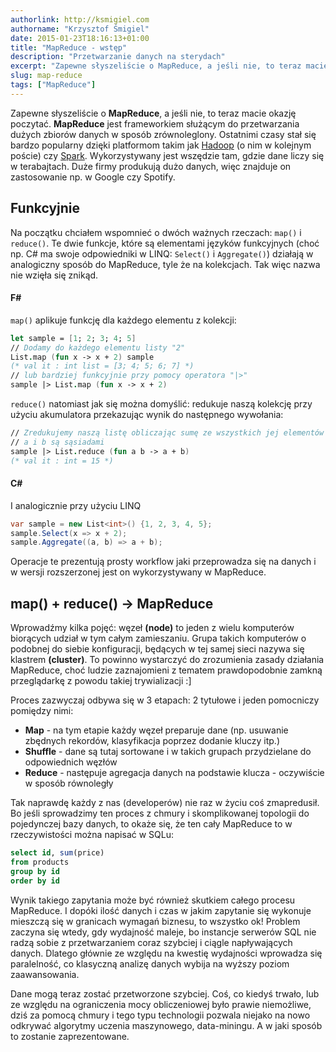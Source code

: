 ```yaml
---
authorlink: http://ksmigiel.com
authorname: "Krzysztof Śmigiel"
date: 2015-01-23T18:16:13+01:00
title: "MapReduce - wstęp"
description: "Przetwarzanie danych na sterydach"
excerpt: "Zapewne słyszeliście o MapReduce, a jeśli nie, to teraz macie okazję usłyszeć (czy tam poczytać). MapReduce jest frameworkiem służącym do przetwarzania dużych zbiorów danych w sposób zrównoleglony. Ostatnimi czasy stał się bardzo popularny dzięki platformom takim jak Hadoop (o nim w kolejnym poście) czy Spark."
slug: map-reduce
tags: ["MapReduce"]
---
```


Zapewne słyszeliście o **MapReduce**, a jeśli nie, to teraz macie okazję poczytać. **MapReduce** jest frameworkiem służącym do przetwarzania dużych zbiorów danych w sposób zrównoleglony. Ostatnimi czasy stał się bardzo popularny dzięki platformom takim jak [Hadoop](http://hadoop.apache.org) (o nim w kolejnym poście) czy [Spark](https://spark.apache.org). Wykorzystywany jest wszędzie tam, gdzie dane liczy się w terabajtach. Duże firmy produkują dużo danych, więc znajduje on zastosowanie np. w Google czy Spotify.

## Funkcyjnie
Na początku chciałem wspomnieć o dwóch ważnych rzeczach: `map()` i `reduce()`. Te dwie funkcje, które są elementami języków funkcyjnych (choć np. C# ma swoje odpowiedniki w LINQ: `Select()` i `Aggregate()`) działają w analogiczny sposób do MapReduce, tyle że na kolekcjach. Tak więc nazwa nie wzięła się znikąd.

#### F&#35;
`map()` aplikuje funkcję dla każdego elementu z kolekcji:

``` fsharp
let sample = [1; 2; 3; 4; 5]
// Dodamy do każdego elementu listy "2"
List.map (fun x -> x + 2) sample
(* val it : int list = [3; 4; 5; 6; 7] *)
// lub bardziej funkcyjnie przy pomocy operatora "|>"
sample |> List.map (fun x -> x + 2)
```

`reduce()` natomiast jak się można domyślić: redukuje naszą kolekcję przy użyciu akumulatora przekazując wynik do następnego wywołania:

``` fsharp
// Zredukujemy naszą listę obliczając sumę ze wszystkich jej elementów
// a i b są sąsiadami
sample |> List.reduce (fun a b -> a + b)
(* val it : int = 15 *)
```

#### C&#35;
I analogicznie przy użyciu LINQ

``` csharp
var sample = new List<int>() {1, 2, 3, 4, 5};
sample.Select(x => x + 2);
sample.Aggregate((a, b) => a + b);
```

Operacje te prezentują prosty workflow jaki przeprowadza się na danych i w wersji rozszerzonej jest on wykorzystywany w MapReduce.

## map() + reduce() -> MapReduce
Wprowadźmy kilka pojęć: węzeł **(node)** to jeden z wielu komputerów biorących udział w tym całym zamieszaniu. Grupa takich komputerów o podobnej do siebie konfiguracji, będących w tej samej sieci nazywa się klastrem **(cluster)**. To powinno wystarczyć do zrozumienia zasady działania MapReduce, choć ludzie zaznajomieni z tematem prawdopodobnie zamkną przeglądarkę z powodu takiej trywializacji :]

Proces zazwyczaj odbywa się w 3 etapach: 2 tytułowe i jeden pomocniczy pomiędzy nimi:     

- **Map** - na tym etapie każdy węzeł preparuje dane (np. usuwanie zbędnych rekordów, klasyfikacja poprzez dodanie kluczy itp.)  
- **Shuffle** - dane są tutaj sortowane i w takich grupach przydzielane do odpowiednich węzłów
- **Reduce** - następuje agregacja danych na podstawie klucza - oczywiście w sposób równoległy

Tak naprawdę każdy z nas (developerów) nie raz w życiu coś zmapredusił. Bo jeśli sprowadzimy ten proces z chmury i skomplikowanej topologii do pojedynczej bazy danych, to okaże się, że ten cały MapReduce to w rzeczywistości można napisać w SQLu:

``` sql
select id, sum(price)
from products
group by id
order by id
```

Wynik takiego zapytania może być również skutkiem całego procesu MapReduce. I dopóki ilość danych i czas w jakim zapytanie się wykonuje mieszczą się w granicach wymagań biznesu, to wszystko ok! Problem zaczyna się wtedy, gdy wydajność maleje, bo instancje serwerów SQL nie radzą sobie z przetwarzaniem coraz szybciej i ciągle napływających danych. Dlatego głównie ze względu na kwestię wydajności wprowadza się paralelność, co klasyczną analizę danych wybija na wyższy poziom zaawansowania.

Dane mogą teraz zostać przetworzone szybciej. Coś, co kiedyś trwało, lub ze względu na ograniczenia mocy obliczeniowej było prawie niemożliwe, dziś za pomocą chmury i tego typu technologii pozwala niejako na nowo odkrywać algorytmy uczenia maszynowego, data-miningu. A w jaki sposób to zostanie zaprezentowane.
